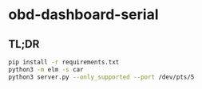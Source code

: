# obd-dashboard-serial

## TL;DR
```bash
pip install -r requirements.txt
python3 -m elm -s car
python3 server.py --only_supported --port /dev/pts/5
```